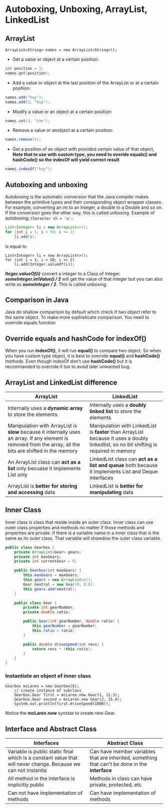 # Autoboxing, Unboxing, ArrayList, LinkedList
## ArrayList
`ArrayList<String> names = new ArrayList<String>(); `
* Get a value or object at a certain position: 
```java
int position = 3;
names.get(position); 
```
* Add a value or object at the last position of the ArrayList or at a certain position:
```java
names.add("huy");
names.add(3, "huy");
```
* Modify a value or an object at a certain position:
```java
names.set(3, "tan");
```
* Remove a value or anobject at a certain position:
```java
names.remove(3);
```
* Get a position of an object with provided certain value of that object, **Note that to use with custom type, you need to overide equals() and hashCode() so the indexOf will yield correct result**
```java
names.indexOf("huy");
```
## Autoboxing and unboxing
Autoboxing is the automatic conversion that the Java compiler makes between the primitive types and their coresponding object wrapper classes. For example, converting an int to an Integer, a double to a Double and so on. If the conversion goes the other way, this is called unboxing.
Example of autoboxing: `Character ch = 'a';`
```java
List<Integer> li = new ArrayList<>();
for (int i = 1; i < 50; i += 2)
    li.add(i);
```
is equal to
```
List<Integer> li = new ArrayList<>();
for (int i = 1; i < 50; i += 2)
    li.add(Integer.valueOf(i));
```
***Iteger.valueOf(i)*** convert a integer to a Class of Integer.
***someInteger.intValue() / 2*** will get the value of that integer but you can also write as ***someInteger / 2***. This is called unboxing.

## Comparison in Java
Java do shallow comparison by default which check if two object refer to the same object. To make more sophisticate comparison. You need to override equals function

## Override equals and hashCode for indexOf()
When you run **indexOf()**, it will run **equal()** to compare two object. So when you have custom type object, it is best to override **equal()** and **hashCode()** methods. Even though indexOf don't use **hashCode()** but it is recommanded to override it too to avoid later unwanted bug.

## ArrayList and LinkedList difference
| ArrayList                 | LinkedList        |
|---------------------------|-------------------|
|Internally uses a **dynamic array** to store the elements| Internally uses a **doubly linked list** to store the elements | 
|Manipulation with ArrayList is **slow** because it internally uses an array. If any element is removed from the array, all the bits are shifted in the memory| Manipulation with LinkedList is **faster** than ArrayList because it uses a doubly linkedlist, so no bit shifting is required in memory|
|An ArrayList class can **act as a list** only becuase it implements List only|LinkedList class can **act as a list and queue** both because it implements List and Deque interfaces|
|ArrayList is **better for storing and accessing** data|LinkedList is **better for manipulating** data|

## Inner Class
Inner class is class that reside inside an outer class. Inner class can use outer class properties and methods no matter if those methods and properties are private. If there is a variable name in a inner class that is the same as its outer class. That variable will shawdow the outer class variable.
```java
public class Gearbox {
    private ArrayList<Gear> gears;
    private int maxGears;
    private int currentGear = 0;

    public Gearbox(int maxGears) {
        this.maxGears = maxGears;
        this.gears = new ArrayList<>();
        Gear neutral = new Gear(0, 0.0);
        this.gears.add(neutral);
    }

    public class Gear {
        private int gearNumber;
        private double ratio;

        public Gear(int gearNumber, double ratio) {
            this.gearNumber = gearNumber;
            this.ratio = ratio;
        }

        public double driveSpeed(int revs) {
            return revs * (this.ratio);
        }
    }
}
```
### Instantiate an object of inner class
```
Gearbox mcLaren = new Gearbox(6);
    // create instance of subclass
    Gearbox.Gear first = mcLaren.new Gear(1, 12.3);
    Gearbox.Gear second = mcLaren.new Gear(2, 15.4);
    System.out.println(first.driveSpeed(1000));
```

Notice the **mcLaren.new** synstax to create new Gear.


## Interface and Abstract Class
| Interfaces        | Abstract Class        |
|-------------------|-----------------------|
|Variable is public static final which is a constant value that will never change. Because we can not instantia| Can have member variables that are inherited, something that can't be done in the **interface**|
|All method in the interface is implicitly public | Methods in class can have private, protected, etc|
|Can not have implementation of methods| Can have implementation of methods |
